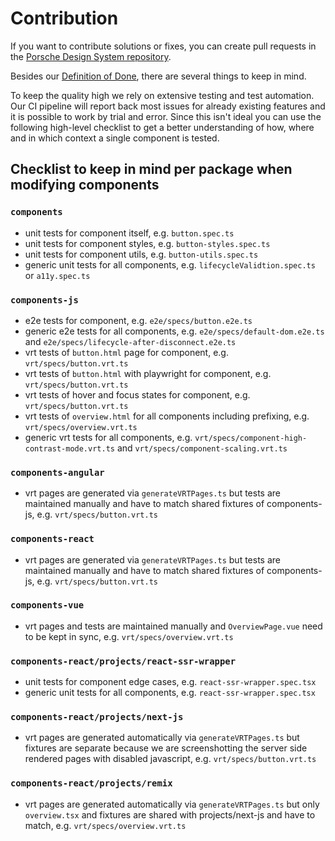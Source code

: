 # Contribution

If you want to contribute solutions or fixes, you can create pull requests in the
[Porsche Design System repository](https://github.com/porsche-design-system/porsche-design-system).

Besides our [Definition of Done](must-know/definition-of-done), there are several things to keep in mind.

To keep the quality high we rely on extensive testing and test automation.  
Our CI pipeline will report back most issues for already existing features and it is possible to work by trial and
error. Since this isn't ideal you can use the following high-level checklist to get a better understanding of how, where
and in which context a single component is tested.

## Checklist to keep in mind per package when modifying components

### `components`

- unit tests for component itself, e.g. `button.spec.ts`
- unit tests for component styles, e.g. `button-styles.spec.ts`
- unit tests for component utils, e.g. `button-utils.spec.ts`
- generic unit tests for all components, e.g. `lifecycleValidtion.spec.ts` or `a11y.spec.ts`

### `components-js`

- e2e tests for component, e.g. `e2e/specs/button.e2e.ts`
- generic e2e tests for all components, e.g. `e2e/specs/default-dom.e2e.ts` and
  `e2e/specs/lifecycle-after-disconnect.e2e.ts`
- vrt tests of `button.html` page for component, e.g. `vrt/specs/button.vrt.ts`
- vrt tests of `button.html` with playwright for component, e.g. `vrt/specs/button.vrt.ts`
- vrt tests of hover and focus states for component, e.g. `vrt/specs/button.vrt.ts`
- vrt tests of `overview.html` for all components including prefixing, e.g. `vrt/specs/overview.vrt.ts`
- generic vrt tests for all components, e.g. `vrt/specs/component-high-contrast-mode.vrt.ts` and
  `vrt/specs/component-scaling.vrt.ts`

### `components-angular`

- vrt pages are generated via `generateVRTPages.ts` but tests are maintained manually and have to match shared fixtures
  of components-js, e.g. `vrt/specs/button.vrt.ts`

### `components-react`

- vrt pages are generated via `generateVRTPages.ts` but tests are maintained manually and have to match shared fixtures
  of components-js, e.g. `vrt/specs/button.vrt.ts`

### `components-vue`

- vrt pages and tests are maintained manually and `OverviewPage.vue` need to be kept in sync, e.g.
  `vrt/specs/overview.vrt.ts`

### `components-react/projects/react-ssr-wrapper`

- unit tests for component edge cases, e.g. `react-ssr-wrapper.spec.tsx`
- generic unit tests for all components, e.g. `react-ssr-wrapper.spec.tsx`

### `components-react/projects/next-js`

- vrt pages are generated automatically via `generateVRTPages.ts` but fixtures are separate because we are
  screenshotting the server side rendered pages with disabled javascript, e.g. `vrt/specs/button.vrt.ts`

### `components-react/projects/remix`

- vrt pages are generated automatically via `generateVRTPages.ts` but only `overview.tsx` and fixtures are shared with
  projects/next-js and have to match, e.g. `vrt/specs/overview.vrt.ts`
